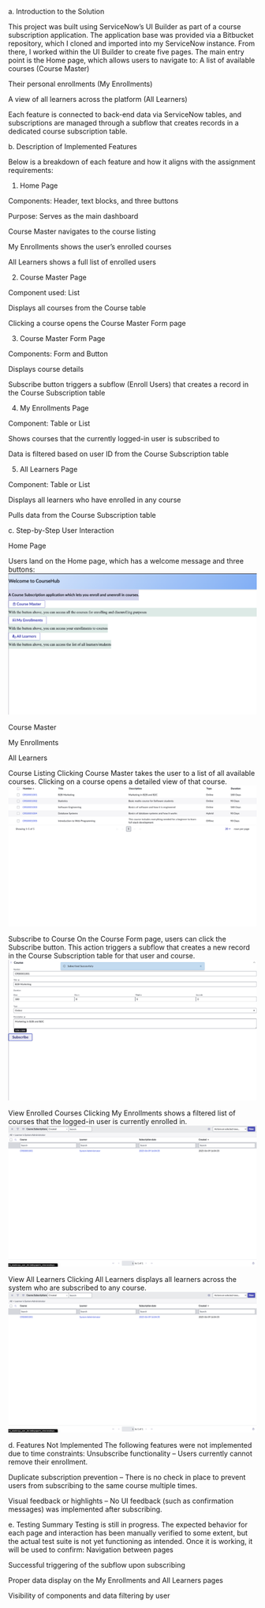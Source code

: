 a. Introduction to the Solution

This project was built using ServiceNow’s UI Builder as part of a course subscription application. The application base was provided via a Bitbucket repository, which I cloned and imported into my ServiceNow instance.
From there, I worked within the UI Builder to create five pages. The main entry point is the Home page, which allows users to navigate to:
A list of available courses (Course Master)

Their personal enrollments (My Enrollments)

A view of all learners across the platform (All Learners)

Each feature is connected to back-end data via ServiceNow tables, and subscriptions are managed through a subflow that creates records in a dedicated course subscription table.

b. Description of Implemented Features

Below is a breakdown of each feature and how it aligns with the assignment requirements:

1. Home Page

Components: Header, text blocks, and three buttons

Purpose: Serves as the main dashboard

Course Master navigates to the course listing

My Enrollments shows the user’s enrolled courses

All Learners shows a full list of enrolled users

2. Course Master Page

Component used: List

Displays all courses from the Course table

Clicking a course opens the Course Master Form page

3. Course Master Form Page

Components: Form and Button

Displays course details

Subscribe button triggers a subflow (Enroll Users) that creates a record in the Course Subscription table

4. My Enrollments Page

Component: Table or List

Shows courses that the currently logged-in user is subscribed to

Data is filtered based on user ID from the Course Subscription table

5. All Learners Page

Component: Table or List

Displays all learners who have enrolled in any course

Pulls data from the Course Subscription table


c. Step-by-Step User Interaction

Home Page

 Users land on the Home page, which has a welcome message and three buttons:
![image alt](https://github.com/vatsalr26/CourseHub/blob/main/Screenshots/Home%20page.png)

Course Master

My Enrollments

All Learners

Course Listing
 Clicking Course Master takes the user to a list of all available courses. Clicking on a course opens a detailed view of that course.
![image alt](https://github.com/vatsalr26/CourseHub/blob/main/Screenshots/CourseMaster.png)

Subscribe to Course
 On the Course Form page, users can click the Subscribe button. This action triggers a subflow that creates a new record in the Course Subscription table for that user and course.
![image alt](https://github.com/vatsalr26/CourseHub/blob/main/Screenshots/Subscribe!.png)

View Enrolled Courses
 Clicking My Enrollments shows a filtered list of courses that the logged-in user is currently enrolled in.
![image alt](https://github.com/vatsalr26/CourseHub/blob/main/Screenshots/SubscribeProof.png)

View All Learners
 Clicking All Learners displays all learners across the system who are subscribed to any course.
![image alt](https://github.com/vatsalr26/CourseHub/blob/main/Screenshots/SubscribeProof.png)

d. Features Not Implemented
The following features were not implemented due to time constraints:
Unsubscribe functionality – Users currently cannot remove their enrollment.

Duplicate subscription prevention – There is no check in place to prevent users from subscribing to the same course multiple times.

Visual feedback or highlights – No UI feedback (such as confirmation messages) was implemented after subscribing.


e. Testing Summary
Testing is still in progress. The expected behavior for each page and interaction has been manually verified to some extent, but the actual test suite is not yet functioning as intended. Once it is working, it will be used to confirm:
Navigation between pages

Successful triggering of the subflow upon subscribing

Proper data display on the My Enrollments and All Learners pages

Visibility of components and data filtering by user




